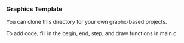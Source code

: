 ### Graphics Template

You can clone this directory for your own graphx-based projects.

To add code, fill in the begin, end, step, and draw functions in main.c.
